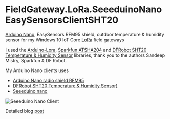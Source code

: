 # FieldGateway.LoRa.SeeeduinoNanoEasySensorsClientSHT20
[Arduino Nano](https://www.arduino.cc/en/Guide/ArduinoNano), EasySensors RFM95 shield, outdoor temperature & humidity sensor for my Windows 10 IoT Core [LoRa](https://lora-alliance.org/) field gateways

I used the [Arduino-Lora](https://github.com/sandeepmistry/arduino-LoRa), [Sparkfun ATSHA204](https://github.com/sparkfun/SparkFun_ATSHA204_Arduino_Library) and [DFRobot SHT20 Temperature & Humidity Sensor](https://codeload.github.com/DFRobot/DFRobot_SHT20/zip/master) libraries, thank you to the authors Sandeep Mistry, Sparkfun & DF Robot.

My Arduino Nano clients uses
* [Arduino Nano radio shield RFM95](https://www.tindie.com/products/easySensors/arduino-nano-radio-shield-rfm6995-or-nrf24l01/) 
* [DFRobot SHT20 Temperature & Humidity Sensor)](https://www.dfrobot.com/product-1636.html)
* [Seeeduino nano](https://www.seeedstudio.com/Seeeduino-Nano-p-4111.html)


![Seeeduino Nano Client](SeeeduinoNanoSHT20.png)

Detailed blog [post](https://blog.devmobile.co.nz/2019/08/25/df-robot-temperature-humidity-sensorsht20-trial/)

